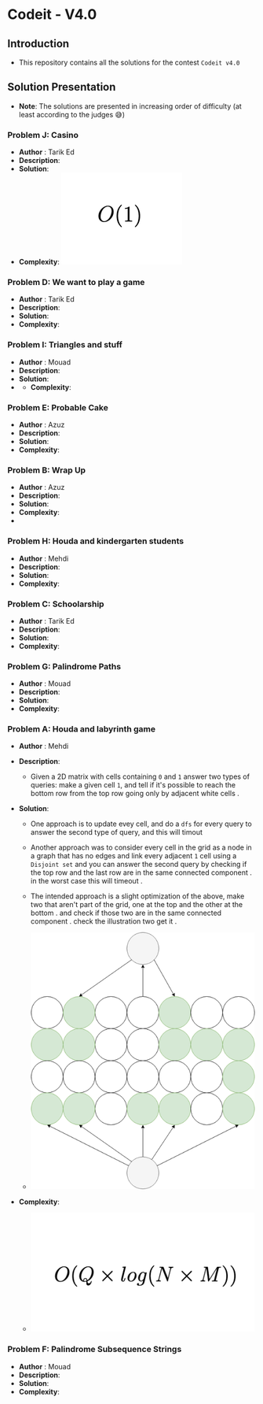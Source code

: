 # Codeit - V4.0

## Introduction

- This repository contains all the solutions for the contest `Codeit v4.0`

## Solution Presentation

- **Note**: The solutions are presented in increasing order of difficulty (at least according to the judges 😅)

### Problem J:  Casino

- **Author** : Tarik Ed
- **Description**:
- **Solution**:
- **Complexity**:
![constant time](etc/o1.png)

### Problem D: We want to play a game
- **Author** : Tarik Ed
- **Description**:
- **Solution**:
- **Complexity**:
### Problem I: Triangles and stuff
- **Author** : Mouad
- **Description**:
- **Solution**:
- - **Complexity**:

### Problem E: Probable Cake

- **Author** : Azuz
- **Description**:
- **Solution**:
- **Complexity**:

### Problem B: Wrap Up
- **Author** : Azuz
- **Description**:
- **Solution**:
- **Complexity**:
-
### Problem H: Houda and kindergarten students
- **Author** : Mehdi
- **Description**:
- **Solution**:
- **Complexity**:

### Problem C: Schoolarship

- **Author** : Tarik Ed
- **Description**:
- **Solution**:
- **Complexity**:

### Problem G: Palindrome Paths

- **Author** : Mouad
- **Description**:
- **Solution**:
- **Complexity**:

### Problem A: Houda and labyrinth game

- **Author** : Mehdi
- **Description**:
  - Given a 2D matrix with cells containing `0` and `1` answer two types of queries: make a given cell `1`, and tell if
    it's possible to reach the bottom row from the top row going only by adjacent white cells .

- **Solution**:
  - One approach is to update evey cell, and do a `dfs` for every query to answer the second type of query, and this will timout
  - Another approach was to consider every cell in the grid as a node in a graph that has no edges and link every adjacent
    `1` cell using a `Disjoint set` and you can answer the second query by checking if the top row and the last row are in the
    same connected component . in the worst case this will timeout .
  - The intended approach is a slight optimization of the above, make two that aren't part of the grid, one at the top and the other at the bottom . and check if those two are in the same connected component . check the illustration two get it .


  - ![Grid description](etc/grid.png)

- **Complexity**:
    - ![(oqlognm)](etc/oqlognm.png)

### Problem F: Palindrome Subsequence Strings

- **Author** : Mouad
- **Description**:
- **Solution**:
- **Complexity**:



